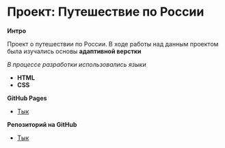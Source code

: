 # Проект: Путешествие по России

**Интро**

Проект о путешествии по России.
В ходе работы над данным проектом была изучались основы **адаптивной верстки**

*В процессе разработки использовались языки*

* **HTML**
* **CSS**

**GitHub Pages**

* [Тык](https://simonmatveev.github.io/russian-travel/)

**Репозиторий на GitHub**

* [Тык](https://github.com/SimonMatveev/russian-travel)

